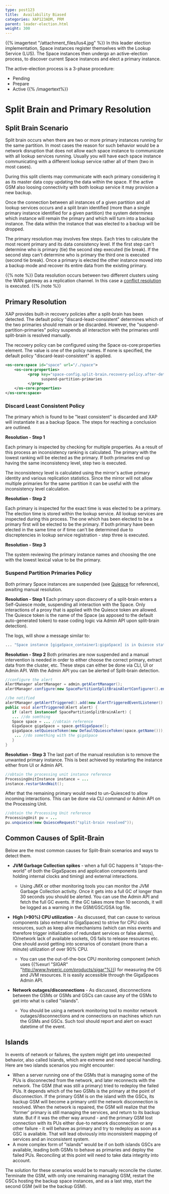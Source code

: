 ```yaml
---
type: post123
title:  Availability Biased
categories: XAP123ADM, PRM
parent: leader-election.html
weight: 300
---
```




{{% imagertext "/attachment_files/lus4.jpg" %}}
In this leader election implementation, Space instances register themselves with the Lookup Service (LUS). The Space instances then undergo an active-election process, to discover current Space instances and elect a primary instance.

The active-election process is a 3-phase procedure:

- Pending
- Prepare
- Active
{{% /imagertext%}}

# Split Brain and Primary Resolution

## Split Brain Scenario

Split brain occurs when there are two or more primary instances running for the same partition. In most cases the reason for such behavior would be a network disruption that does not allow each space instance to communicate with all lookup services running. Usually you will have each space instance communicating with a different lookup service rather all of them (two in most cases).

During this split clients may communicate with each primary considering it as its master data copy updating the data within the space. If the active GSM also loosing connectivity with both lookup service it may provision a new backup.

Once the connection between all instances of a given partition and all lookup services occurs and a split brain identified (more than a single primary instance identified for a given partition) the system determines which instance will remain the primary and which will turn into a backup instance. The data within the instance that was elected to a backup will be dropped.

The primary resolution may involves few steps. Each tries to calculate the most recent primary and its data consistency level. If the first step can't determine who is primary (tie) the second step executed (tie break). If the second step can't determine who is primary the third one is executed (second tie break). Once a primary is elected the other instance moved into a backup mode and recover its entire data from the existing primary.

{{% note %}}
Data resolution occurs between two different clusters using the WAN gateway as a replication channel. In this case a [conflict resolution](../dev-java/multi-site-conflict-resolution.html) is executed.
{{% /note %}}

## Primary Resolution

XAP provides built-in recovery policies after a split-brain has been detected. The default policy "discard-least-consistent" determines which of the two primaries should remain or be discarded. However, the "suspend-partition-primaries" policy suspends all interaction with the primaries until split-brain is resolved manually.

The recovery policy can be configured using the Space os-core:properties element. The value is one of the policy names. If none is specified, the default policy "discard-least-consistent" is applied.


```xml
<os-core:space id="space" url="/./space">
    <os-core:properties>
          <prop key="space-config.split-brain.recovery-policy.after-detection">
                suspend-partition-primaries
          </prop>
    </os-core:properties>
</os-core:space>
```

### Discard Least Consistent Policy

The primary which is found to be "least consistent" is discarded and XAP will instantiate it as a backup Space.
The steps for reaching a conclusion are outlined.

**Resolution - Step 1**

Each primary is inspected by checking for multiple properties. As a result of this process an inconsistency ranking is calculated. The primary with the lowest ranking will be elected as the primary. If both primaries end up having the same inconsistency level, step two is executed.

The inconsistency level is calculated using the mirror's active primary identity and various replication statistics. Since the mirror will not allow multiple primaries for the same partition it can be useful with the inconsistency level calculation.

**Resolution - Step 2**

Each primary is inspected for the exact time is was elected to be a primary. The election time is stored within the lookup service. All lookup services are inspected during this process. The one which has been elected to be a primary first will be elected to be the primary. If both primary have been elected in the same time or if time can't be determined due to discreptencies in lookup service registration - step three is executed.

**Resolution - Step 3**

The system reviewing the primary instance names and choosing the one with the lowest lexical value to be the primary.

### Suspend Partition Primaries Policy

Both primary Space instances are suspended (see [Quiesce](./quiescemode.html) for reference), awaiting manual resolution.

**Resolution - Step 1**
Each primary upon discovery of a split-brain enters a Self-Quiesce mode, suspending all interaction with the Space. Only interactions of a proxy that is applied with the Quiesce token are allowed. The Quiesce token is the name of the Space (as apposed to the default auto-generated token) to ease coding logic via Admin API upon split-brain detection).

The logs, will show a message similar to:

```bash
... "Space instance [gigaSpace_container1:gigaSpace] is in Quiesce state until split-brain is resolved - Quiesce token [gigaSpace]"
```

**Resolution - Step 2**
Both primaries are now suspended and a manual intervention is needed in order to either choose the correct primary, extract data from the cluster, etc. These steps can either be done via CLI, UI or Admin API. With the Admin API you can be alerted of Split-brain detection.


```java
//configure the alert
AlertManager alertManager = admin.getAlertManager();
alertManager.configure(new SpacePartitionSplitBrainAlertConfigurer().enable(true).create());

//be notified
alertManager.getAlertTriggered().add(new AlertTriggeredEventListener() {
public void alertTriggered(Alert alert) {
   if (alert instanceof SpacePartitionSplitBrainAlert) { 
   ... //do somthing 
   Space space = ... //obtain reference
   GigaSpace gigaSpace = space.getGigaSpace();
   gigaSpace.setQuiesceToken(new DefaultQuiesceToken(space.getName()));
    ... //do something with the gigaSpace  
   }
}
```

**Resolution - Step 3**
The last part of the manual resolution is to remove the unwanted primary instance. This is best achieved by restarting the instance either from UI or Admin API.


```java
//obtain the processing unit instance reference
ProcessingUnitInstance instance = ...
instance.restartAndWait();
```

After that the remaining primary would need to un-Quiesced to allow incoming interactions. This can be done via CLI command or Admin API on the Processing Unit.


```java
//obtain the Processing Unit reference
ProcessingUnit pu = ...
pu.unquiesce(new QuiesceRequest("split-brain resolved"));
```

## Common Causes of Split-Brain

Below are the most common causes for Split-Brain scenarios and ways to detect them.

- **JVM Garbage Collection spikes** - when a full GC happens it "stops-the-world" of both the GigaSpaces and application components (and holding internal clocks and timing) and external interactions.
    - Using JMX or other monitoring tools you can monitor the JVM Garbage Collection activity. Once it gets into a full GC of longer than 30 seconds you should be alerted. You can use the Admin API and fetch the full GC events. If the GC takes more than 10 seconds, it will be logged as a warning in the GSM/GSC/GSA log file.

- **High (>90%) CPU utilization** - As discussed, that can cause to various components (also external to GigaSpaces) to strive for CPU clock resources, such as keep alive mechanisms (which can miss events and therefore trigger initialization of redundant services or false alarms), IO/network lack of available sockets, OS fails to release resources etc. One should avoid getting into scenarios of constant (more than a minute) utilization of over 90% CPU.
    - You can use the out-of-the-box CPU monitoring component (which uses {{%exurl "SIGAR" "http://www.hyperic.com/products/sigar"%}}) for measuring the OS and JVM resources. It is easily accessible through the GigaSpaces Admin API.

- **Network outages/disconnections** - As discussed, disconnections between the GSMs or GSMs and GSCs can cause any of the GSMs to get into what is called "islands".
    - You should be using a network monitoring tool to monitor network outages/disconnections and re connections on machines which run the GSMs and GSCs. Such tool should report and alert on exact datetime of the event.

## Islands

In events of network or failures, the system might get into unexpected behavior, also called Islands, which are extreme and need special handling. Here are two islands scenarios you might encounter:

- When a server running one of the GSMs that is managing some of the PUs is disconnected from the network, and later reconnects with the network. The GSM (that was still a primary) tried to redeploy the failed PUs. It depends which of the two GSMs is the primary at the point of disconnection. If the primary GSM is on the island with the GSCs, its backup GSM will become a primary until the network disconnection is resolved. When the network is repaired, the GSM will realize that the 'former' primary is still managing the services, and return to its backup state. But if it was the other way around - and the primary GSM lost connection with its PUs either due-to network disconnection or any other failure - it will behave as primary and try to redeploy as soon as a GSC is available. That will lead obviously into inconsistent mapping of services and an inconsistent system.
- A more complex form of "islands" would be if on both islands GSCs are available, leading both GSMs to behave as primaries and deploy the failed PUs. Reconciling at this point will need to take data integrity into account.

The solution for these scenarios would be to manually reconcile the cluster. Terminate the GSM, with only one remaining managing GSM, restart the GSCs hosting the backup space instances, and as a last step, start the second GSM (will be the backup GSM).